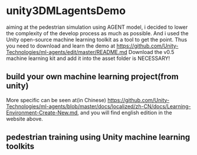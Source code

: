 # unity3DMLagentsDemo
aiming at the pedestrian simulation using AGENT model, i decided to lower the complexity of the develop process as much as possible.
And i used the Unity open-source machine learning toolkit as a tool to get the point.
Thus you need to download and learn the demo at <https://github.com/Unity-Technologies/ml-agents/edit/master/README.md>
Download the v0.5 machine learning kit and add it into the asset folder is NECESSARY!
## build your own machine learning project(from unity)
More specific can be seen at(in Chinese) <https://github.com/Unity-Technologies/ml-agents/blob/master/docs/localized/zh-CN/docs/Learning-Environment-Create-New.md>, and you will find english edition in the website above.
## pedestrian training using Unity machine learning toolkits


